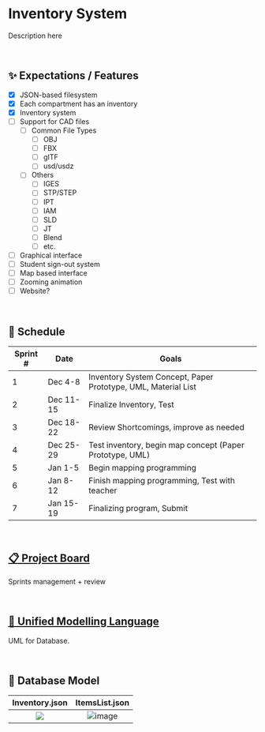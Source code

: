 # Inventory System
Description here

<br>

## ✨ Expectations / Features
- [x] JSON-based filesystem
- [x] Each compartment has an inventory
- [x] Inventory system
- [ ] Support for CAD files
  - [ ] Common File Types
    - [ ] OBJ
    - [ ] FBX
    - [ ] gITF
    - [ ] usd/usdz
  - [ ] Others
    - [ ] IGES
    - [ ] STP/STEP
    - [ ] IPT
    - [ ] IAM
    - [ ] SLD
    - [ ] JT
    - [ ] Blend
    - [ ] etc.
- [ ] Graphical interface
- [ ] Student sign-out system
- [ ] Map based interface
- [ ] Zooming animation
- [ ] Website?
<br>

## 📅 Schedule
| Sprint #  | Date | Goals |
| ----  | ------  | ---- |
| 1     | Dec 4-8    | Inventory System Concept, Paper Prototype, UML, Material List   |
| 2     | Dec 11-15  | Finalize Inventory, Test  |
| 3     | Dec 18-22  | Review Shortcomings, improve as needed   |
| 4     | Dec 25-29  | Test inventory, begin map concept (Paper Prototype, UML)  |
| 5     | Jan 1-5    | Begin mapping programming  |
| 6     | Jan 8-12   | Finish mapping programming, Test with teacher |
| 7     | Jan 15-19  | Finalizing program, Submit  |
<br>

## [📋 Project Board](https://github.com/users/kchow03/projects/1)
Sprints management + review

<br>

## [🧮 Unified Modelling Language](https://docs.google.com/document/d/1kKHANIxe1ogP6NWJ5dq3qBc9jNoaWxW2T83XpUBp-IQ)
UML for Database.

<br>

## 📁 Database Model
Inventory.json|ItemsList.json
:------------:|:------------:
![](https://github.com/kchow03/ICS4U-Client-Project/assets/152993409/62dd24a5-ea02-4987-b3c4-6185e7cd0857)|![image](https://github.com/kchow03/ICS4U-Client-Project/assets/152993409/bee93e62-a9a2-4d62-a013-7bc69f731ef8)


